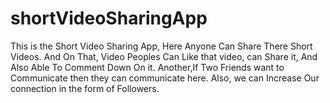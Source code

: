 # shortVideoSharingApp
This is the Short Video Sharing App, Here Anyone Can Share There Short Videos.
And On That, Video Peoples Can Like that video, 
can Share it, 
And Also Able To Comment Down On it.
Another,If Two Friends want to Communicate then they can communicate here.
Also, we can Increase Our connection in the form of Followers.
